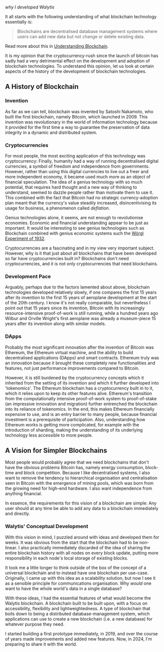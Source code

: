 _why I developed Walytis_

It all starts with the following understanding of what blockchain technology essentially is:
> Blockchains are decentralised database management systems where users can add new data but not change or delete  existing data.

Read more about this in [Understanding Blockchain](UnderstandingBlockchain.md).

It is my opinion that the cryptocurrency-rush since the launch of bitcoin has sadly had a very detrimental effect on the development and adoption of blockchain technologies.
To understand this opinion, let us look at certain aspects of the history of the development of blockchain technologies.

## A History of Blockchain
### Invention
As far as we can tell, blockchain was invented by Satoshi Nakamoto, who built the first blockchain, namely Bitcoin, which launched in 2009.
This invention was revolutionary in the world of information technology because it provided for the first time a way to guarantee the preservation of data integrity in a dynamic and distributed system.
### Cryptocurrencies
For most people, the most exciting application of this technology was cryptocurrency:
Finally, humanity had a way of running decentralised digital currencies, a symbol of freedom and independence from governments.
However, rather than using this digital currencies to live out a freer and more independent economy, it became used much more as an object of financial speculation.
The idea of a genius technology with so much potential, that requires hard thought and a new way of thinking to understand, seemed to dazzle people rather than motivate them to use it. This combined with the fact that Bitcoin had no strategic currency-adoption plan meant that the currency's value steadily increased, disincentivising its usage for business, a phenomenon called _deflation_.

Genius technologies alone, it seems, are not enough to revolutionise economies.
Economic and financial understanding appear to be just as important.
It would be interesting to see genius technologies such as Blockchain combined with genius economic systems such the [Wörgl Experiment of 1932](https://reinventingmoney.com/worgl/).

Cryptocurrencies are a fascinating and in my view very important subject.
However, why is it that just about all blockchains that have been developed so far have cryptocurrencies built in?
Blockchains don't need cryptocurrencies, and it is not only cryptocurrencies that need blockchains.
### Development Pace
Arguably, perhaps due to the factors lamented about above, blockchain technologies developed relatively slowly, if one compares the first 15 years after its invention to the first 15 years of aeroplane development at the start of the 20th century.
I know it's not really comparable, but nevertheless I point out that 15 years since its invention, Bitcoin with its increasingly resource-intensive proof-of-work is still running, while a hundred years ago Wilbur and Orville Wright's first aeroplane was already a museum-piece 15 years after its invention along with similar models.
### DApps
Probably the most significant innovation after the invention of Bitcoin was Ethereum, the Ethereum virtual machine, and the ability to build decentralised applications (DApps) and smart contracts.
Ethereum truly was an innovation because it brought these completely new functionalities and features, not just performance improvements compared to Bitcoin.

However, it is still burdened by the cryptocurrency concepts which it inherited from the setting of its invention and which it further developed into 'tokenomics'.
The Ethereum blockchain has a cryptocurrency built in to it, which it relies upon to keep its other features alive.
Ethereum's transition from the computationally intensive proof-of-work system to proof-of-stake (an impressive innovation and migration) further entrenched the blockchain into its reliance of tokenomics.
In the end, this makes Ethereum financially expensive to use, and is an entry barrier to many people, because financial investment is a prerequisite of participation.
Also, understanding how Ethereum works is getting more complicated, for example with the introduction of sharding, making the understanding of its underlying technology less accessible to more people.

## A Vision for Simpler Blockchains
Most people would probably agree that we need blockchains that don't have the obvious problems Bitcoin has, namely energy consumption, block-time and block competition.
Because I like decentralised systems, I also want to remove the tendency to hierarchical organisation and centralisation seen in Bitcoin with the emergence of mining pools, which was born from the growing need for high-end hardware.
I also want independence from anything financial.

In essence, the requirements for this vision of a blockchain are simple:
Any user should at any time be able to add any data to a blockchain immediately and directly.
### Walytis' Conceptual Development
With this vision in mind, I puzzled around with ideas and developed them for weeks.
It was obvious from the start that the blockchain had to be non-linear.
I also practically immediately discarded of the idea of sharing the entire blockchain history with all nodes on every block update, putting more responsibility in each node's local storage of existing blocks.

It took me a little longer to think outside of the box of the concept of a universal blockchain and to instead have one blockchain per use-case.
Originally, I came up with this idea as a scalability solution, but now I see it as a sensible principle for communications organisation. Why _would_ one want to have the whole world's data in a single database?

With these ideas, I had the essential features of what would become the Walytis blockchain.
A blockchain built to be built upon, with a focus on accessibility, flexibility and lightweightedness.
A type of blockchain that boils down to being a distributed database-management system, which applications can use to create a new blockchain (i.e. a new database) for whatever purpose they need.

I started building a first prototype immediately, in 2019, and over the course of years made improvements and added new features.
Now, in 2024, I'm preparing to share it with the world.
